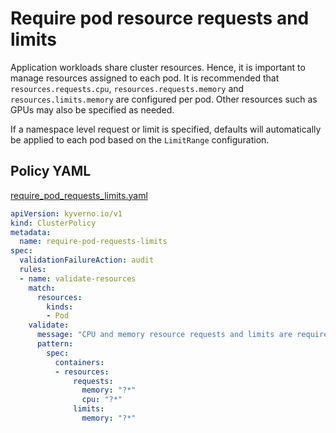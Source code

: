 # Require pod resource requests and limits

Application workloads share cluster resources. Hence, it is important to manage resources assigned to each pod.  It is recommended that `resources.requests.cpu`, `resources.requests.memory` and `resources.limits.memory` are configured per pod. Other resources such as GPUs may also be specified as needed.

If a namespace level request or limit is specified, defaults will automatically be applied to each pod based on the `LimitRange` configuration.

## Policy YAML

[require_pod_requests_limits.yaml](best_practices/require_pod_requests_limits.yaml)

````yaml
apiVersion: kyverno.io/v1
kind: ClusterPolicy
metadata:
  name: require-pod-requests-limits
spec:
  validationFailureAction: audit
  rules:
  - name: validate-resources
    match:
      resources:
        kinds:
        - Pod
    validate:
      message: "CPU and memory resource requests and limits are required"
      pattern:
        spec:
          containers:
          - resources:
              requests:
                memory: "?*"
                cpu: "?*"
              limits:
                memory: "?*"
````
